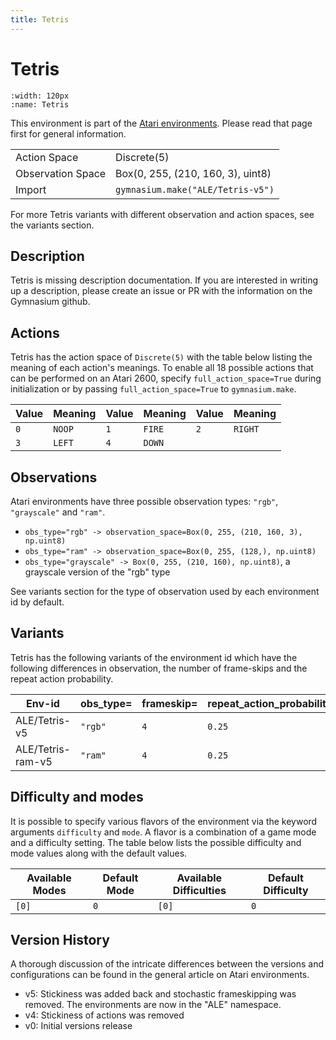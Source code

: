 ```yaml
---
title: Tetris
---
```


# Tetris

```{figure} ../../_static/videos/atari/tetris.gif
:width: 120px
:name: Tetris
```

This environment is part of the <a href='..'>Atari environments</a>. Please read that page first for general information.

|   |   |
|---|---|
| Action Space | Discrete(5) |
| Observation Space | Box(0, 255, (210, 160, 3), uint8) |
| Import | `gymnasium.make("ALE/Tetris-v5")` |

For more Tetris variants with different observation and action spaces, see the variants section.

## Description

Tetris is missing description documentation. If you are interested in writing up a description, please create an issue or PR with the information on the Gymnasium github.

## Actions

Tetris has the action space of `Discrete(5)` with the table below listing the meaning of each action's meanings.
To enable all 18 possible actions that can be performed on an Atari 2600, specify `full_action_space=True` during
initialization or by passing `full_action_space=True` to `gymnasium.make`.

| Value   | Meaning   | Value   | Meaning   | Value   | Meaning   |
|---------|-----------|---------|-----------|---------|-----------|
| `0`     | `NOOP`    | `1`     | `FIRE`    | `2`     | `RIGHT`   |
| `3`     | `LEFT`    | `4`     | `DOWN`    |         |           |

## Observations

Atari environments have three possible observation types: `"rgb"`, `"grayscale"` and `"ram"`.

- `obs_type="rgb" -> observation_space=Box(0, 255, (210, 160, 3), np.uint8)`
- `obs_type="ram" -> observation_space=Box(0, 255, (128,), np.uint8)`
- `obs_type="grayscale" -> Box(0, 255, (210, 160), np.uint8)`, a grayscale version of the "rgb" type

See variants section for the type of observation used by each environment id by default.


## Variants

Tetris has the following variants of the environment id which have the following differences in observation,
the number of frame-skips and the repeat action probability.

| Env-id            | obs_type=   | frameskip=   | repeat_action_probability=   |
|-------------------|-------------|--------------|------------------------------|
| ALE/Tetris-v5     | `"rgb"`     | `4`          | `0.25`                       |
| ALE/Tetris-ram-v5 | `"ram"`     | `4`          | `0.25`                       |

## Difficulty and modes

It is possible to specify various flavors of the environment via the keyword arguments `difficulty` and `mode`.
A flavor is a combination of a game mode and a difficulty setting. The table below lists the possible difficulty and mode values
along with the default values.

| Available Modes   | Default Mode   | Available Difficulties   | Default Difficulty   |
|-------------------|----------------|--------------------------|----------------------|
| `[0]`             | `0`            | `[0]`                    | `0`                  |

## Version History

A thorough discussion of the intricate differences between the versions and configurations can be found in the general article on Atari environments.

* v5: Stickiness was added back and stochastic frameskipping was removed. The environments are now in the "ALE" namespace.
* v4: Stickiness of actions was removed
* v0: Initial versions release
